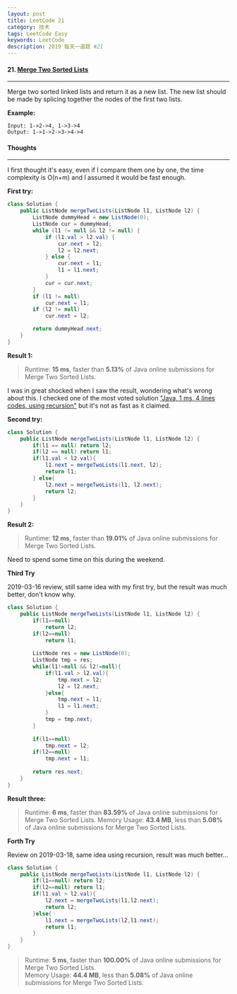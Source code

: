```yaml
---
layout: post
title: LeetCode 21
category: 技术
tags: LeetCode Easy
keywords: LeetCode
description: 2019 每天一道题 #21
---
```


#### 21. [Merge Two Sorted Lists](https://leetcode.com/problems/merge-two-sorted-lists/)
---
Merge two sorted linked lists and return it as a new list. The new list should be made by splicing together the nodes of the first two lists.

**Example:**
```
Input: 1->2->4, 1->3->4
Output: 1->1->2->3->4->4
```

#### Thoughts
---
I first thought it's easy, even if I compare them one by one, the time complexity is O(n+m) and I assumed it would be fast enough.

**First try:**
```Java
class Solution {
    public ListNode mergeTwoLists(ListNode l1, ListNode l2) {
        ListNode dummyHead = new ListNode(0);
        ListNode cur = dummyHead;
        while (l1 != null && l2 != null) {
            if (l1.val > l2.val) {
                cur.next = l2;
                l2 = l2.next;
            } else {
                cur.next = l1;
                l1 = l1.next;
            }
            cur = cur.next;
        }
        if (l1 != null)
            cur.next = l1;
        if (l2 != null)
            cur.next = l2;

        return dummyHead.next;
    }
}
```

**Result 1:**
> Runtime: **15 ms**, faster than **5.13%** of Java online submissions for Merge Two Sorted Lists.

I was in great shocked when I saw the result, wondering what's wrong about this. 
I checked one of the most voted solution ["Java, 1 ms, 4 lines codes, using recursion"](https://leetcode.com/problems/merge-two-sorted-lists/discuss/9715)
but it's not as fast as it claimed.

**Second try:**
```Java
class Solution {
    public ListNode mergeTwoLists(ListNode l1, ListNode l2) {
        if(l1 == null) return l2;
		if(l2 == null) return l1;
		if(l1.val < l2.val){
			l1.next = mergeTwoLists(l1.next, l2);
			return l1;
		} else{
			l2.next = mergeTwoLists(l1, l2.next);
			return l2;
		}
    }
}
```
**Result 2:**
> Runtime: **12 ms**, faster than **19.01%** of Java online submissions for Merge Two Sorted Lists.

Need to spend some time on this during the weekend.

**Third Try**

2019-03-16 review, still same idea with my first try, but the result was much better, don't know why.

```Java
class Solution {
    public ListNode mergeTwoLists(ListNode l1, ListNode l2) {
        if(l1==null) 
            return l2;
        if(l2==null)
            return l1;
        
        ListNode res = new ListNode(0);
        ListNode tmp = res;
        while(l1!=null && l2!=null){
            if(l1.val > l2.val){
                tmp.next = l2;
                l2 = l2.next;
            }else{
                tmp.next = l1;
                l1 = l1.next;
            }
            tmp = tmp.next;
        }
        
        if(l1==null)
            tmp.next = l2;
        if(l2==null)
            tmp.next = l1;
        
        return res.next;
    }
}
```

**Result three:**
> Runtime: **6 ms**, faster than **83.59%** of Java online submissions for Merge Two Sorted Lists.
> Memory Usage: **43.4 MB**, less than **5.08%** of Java online submissions for Merge Two Sorted Lists.

**Forth Try**

Review on 2019-03-18, same idea using recursion, result was much better...
```Java
class Solution {
    public ListNode mergeTwoLists(ListNode l1, ListNode l2) {
        if(l1==null) return l2;
        if(l2==null) return l1;
        if(l1.val > l2.val){
            l2.next = mergeTwoLists(l1,l2.next);
            return l2;
        }else{
            l1.next = mergeTwoLists(l2,l1.next);
            return l1;
        }
    }
}
```
> Runtime: **5 ms**, faster than **100.00%** of Java online submissions for Merge Two Sorted Lists.  
> Memory Usage: **44.4 MB**, less than **5.08%** of Java online submissions for Merge Two Sorted Lists.
